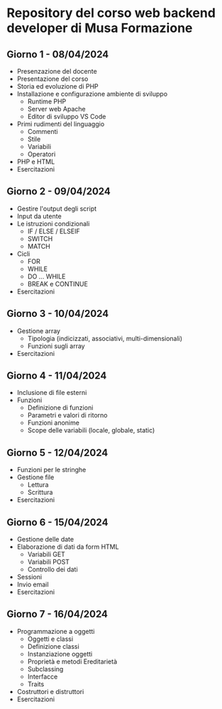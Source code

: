 # Repository del corso web backend developer di Musa Formazione

## Giorno 1 - 08/04/2024

- Presenzazione del docente
- Presentazione del corso
- Storia ed evoluzione di PHP
- Installazione e configurazione ambiente di sviluppo
  - Runtime PHP
  - Server web Apache
  - Editor di sviluppo VS Code
- Primi rudimenti del linguaggio
  - Commenti
  - Stile
  - Variabili
  - Operatori
- PHP e HTML
- Esercitazioni

## Giorno 2 - 09/04/2024

- Gestire l'output degli script
- Input da utente
- Le istruzioni condizionali
    - IF / ELSE / ELSEIF
    - SWITCH
    - MATCH
- Cicli
    - FOR
    - WHILE
    - DO ... WHILE
    - BREAK e CONTINUE
- Esercitazioni

## Giorno 3 - 10/04/2024

- Gestione array
     - Tipologia (indicizzati, associativi, multi-dimensionali)
     - Funzioni sugli array
- Esercitazioni

## Giorno 4 - 11/04/2024

- Inclusione di file esterni
- Funzioni
  - Definizione di funzioni
  - Parametri e valori di ritorno
  - Funzioni anonime
  - Scope delle variabili (locale, globale, static)

## Giorno 5 - 12/04/2024

- Funzioni per le stringhe
- Gestione file
    - Lettura
    - Scrittura
- Esercitazioni

## Giorno 6 - 15/04/2024

- Gestione delle date
- Elaborazione di dati da form HTML
    - Variabili GET
    - Variabili POST
    - Controllo dei dati
- Sessioni
- Invio email
- Esercitazioni

## Giorno 7 - 16/04/2024

- Programmazione a oggetti
    - Oggetti e classi
    - Definizione classi
    - Instanziazione oggetti
    - Proprietà e metodi
      Ereditarietà
    - Subclassing
    - Interfacce
    - Traits
- Costruttori e distruttori
- Esercitazioni